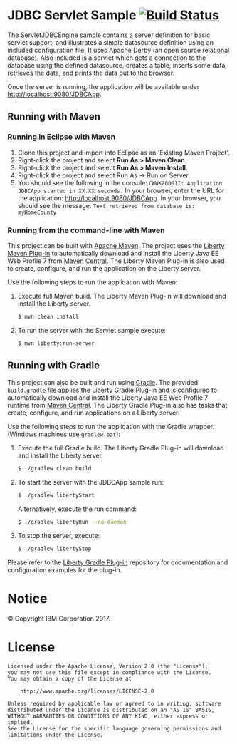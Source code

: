JDBC Servlet Sample [![Build Status](https://travis-ci.org/WASdev/sample.servlet.jdbc.svg?branch=master)](https://travis-ci.org/WASdev/sample.servlet.jdbc)
==============

The ServletJDBCEngine sample contains a server definition for basic servlet support, and illustrates a simple datasource definition using an included configuration file. It uses Apache Derby (an open source relational database). Also included is a servlet which gets a connection to the database using the defined datasource, creates a table, inserts some data, retrieves the data, and prints the data out to the browser.

Once the server is running, the application will be available under [http://localhost:9080/JDBCApp](http://localhost:9080/JDBCApp).

## Running with Maven

### Running in Eclipse with Maven

1. Clone this project and import into Eclipse as an 'Existing Maven Project'.
2. Right-click the project and select **Run As > Maven Clean**.
3. Right-click the project and select **Run As > Maven Install**.
4. Right-click the project and select Run As -> Run on Server.
5. You should see the following in the console:
   `CWWKZ0001I: Application JDBCApp started in XX.XX seconds.`
    In your browser, enter the URL for the application: [http://localhost:9080/JDBCApp](http://localhost:9080/JDBCApp).
    In your browser, you should see the message:
    `Text retrieved from database is: myHomeCounty`

### Running from the command-line with Maven

This project can be built with [Apache Maven](http://maven.apache.org/). The project uses the [Liberty Maven Plug-in] to automatically download and install the Liberty 
Java EE Web Profile 7 from [Maven Central]. The Liberty Maven Plug-in is also used to create, configure, and run the application on the Liberty server. 

Use the following steps to run the application with Maven:

1. Execute full Maven build. The Liberty Maven Plug-in will download and install the Liberty server.
    ```bash
    $ mvn clean install
    ```

2. To run the server with the Servlet sample execute:
    ```bash
    $ mvn liberty:run-server
    ```

## Running with Gradle

This project can also be built and run using [Gradle](http://gradle.org/). The provided `build.gradle` file applies the Liberty Gradle Plug-in and is configured to automatically download and install the Liberty Java EE Web Profile 7 runtime from [Maven Central]. The Liberty Gradle Plug-in also has tasks that create, configure, and run applications on a Liberty server.

Use the following steps to run the application with the Gradle wrapper. (Windows machines use `gradlew.bat`):

1. Execute the full Gradle build. The Liberty Gradle Plug-in will download and install the Liberty server.
    ```bash
    $ ./gradlew clean build
    ```

2. To start the server with the JDBCApp sample run:
    ```bash
    $ ./gradlew libertyStart
    ```

    Alternatively, execute the run command:
    ```bash
    $ ./gradlew libertyRun --no-daemon
    ```

3. To stop the server, execute:
    ```bash
    $ ./gradlew libertyStop
    ```  

Please refer to the [Liberty Gradle Plug-in] repository for documentation and configuration examples for the plug-in.


# Notice

© Copyright IBM Corporation 2017.

# License

```text
Licensed under the Apache License, Version 2.0 (the "License");
you may not use this file except in compliance with the License.
You may obtain a copy of the License at

    http://www.apache.org/licenses/LICENSE-2.0

Unless required by applicable law or agreed to in writing, software
distributed under the License is distributed on an "AS IS" BASIS,
WITHOUT WARRANTIES OR CONDITIONS OF ANY KIND, either express or implied.
See the License for the specific language governing permissions and
limitations under the License.
````

[Liberty Maven Plug-in]: https://github.com/WASdev/ci.maven
[Liberty Gradle Plug-in]: https://github.com/WASdev/ci.gradle
[Maven Central]: https://search.maven.org/

